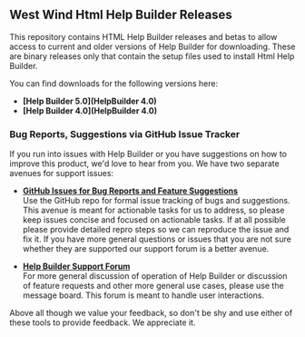 ## West Wind Html Help Builder Releases

This repository contains HTML Help Builder releases and betas to allow access to current and older versions of Help Builder for downloading. These are binary releases only that contain the setup files used to install Html Help Builder. 

You can find downloads for the following versions here:

* **[Help Builder 5.0](HelpBuilder 4.0)**
* **[Help Builder 4.0](HelpBuilder 4.0)**


### Bug Reports, Suggestions via GitHub Issue Tracker
If you run into issues with Help Builder or you have suggestions on how to improve this product, we'd love to hear from you.  We have two separate avenues for support issues:

* **<a href="https://github.com/RickStrahl/HelpBuilderReleases/issues" target="top">GitHub Issues for Bug Reports and Feature Suggestions</a>**  
Use the GitHub repo for formal issue tracking of bugs and suggestions. This avenue is meant for actionable tasks for us to address, so please keep issues concise and focused on actionable tasks. If at all possible please provide detailed repro steps so we can reproduce the issue and fix it. If you have more general questions or issues that you are not sure whether they are supported our support forum is a better avenue.

* **<a href="http://www.west-wind.com/wwthreads/default.asp?forum=HTML+Help+Builder" target="top">Help Builder Support Forum</a>**  
For more general discussion of operation of Help Builder or discussion of feature requests and other more general use cases, please use the message board. This forum is meant to handle user interactions.


Above all though we value your feedback, so don't be shy and use either of these tools to provide feedback. We appreciate it.